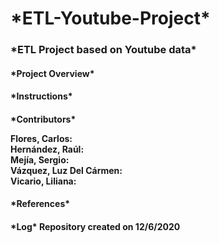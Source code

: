 <h1>*ETL-Youtube-Project*

<h3>*ETL Project based on Youtube data*

<h4>*Project Overview*


<h4>*Instructions*


<h4>*Contributors*
  
  Flores, Carlos:  
  Hernández, Raúl:  
  Mejía, Sergio:  
  Vázquez, Luz Del Cármen:  
  Vicario, Liliana:  
  
<h4>*References*

<h4>*Log*
  Repository created on 12/6/2020
  
